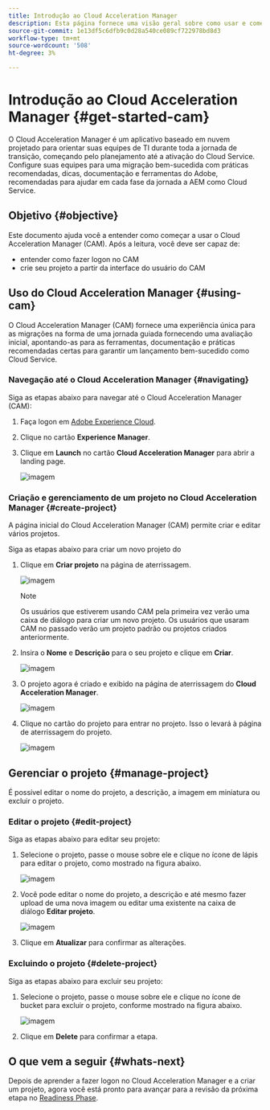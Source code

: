 ```yaml
---
title: Introdução ao Cloud Acceleration Manager
description: Esta página fornece uma visão geral sobre como usar e começar a usar o Cloud Acceleration Manager.
source-git-commit: 1e13df5c6dfb9c0d28a540ce089cf722978bd8d3
workflow-type: tm+mt
source-wordcount: '508'
ht-degree: 3%

---
```



# Introdução ao Cloud Acceleration Manager {#get-started-cam}

O Cloud Acceleration Manager é um aplicativo baseado em nuvem projetado para orientar suas equipes de TI durante toda a jornada de transição, começando pelo planejamento até a ativação do Cloud Service. Configure suas equipes para uma migração bem-sucedida com práticas recomendadas, dicas, documentação e ferramentas do Adobe, recomendadas para ajudar em cada fase da jornada a AEM como Cloud Service.

## Objetivo {#objective}

Este documento ajuda você a entender como começar a usar o Cloud Acceleration Manager (CAM). Após a leitura, você deve ser capaz de:

* entender como fazer logon no CAM
* crie seu projeto a partir da interface do usuário do CAM

## Uso do Cloud Acceleration Manager {#using-cam}

O Cloud Acceleration Manager (CAM) fornece uma experiência única para as migrações na forma de uma jornada guiada fornecendo uma avaliação inicial, apontando-as para as ferramentas, documentação e práticas recomendadas certas para garantir um lançamento bem-sucedido como Cloud Service.

### Navegação até o Cloud Acceleration Manager {#navigating}

Siga as etapas abaixo para navegar até o Cloud Acceleration Manager (CAM):

1. Faça logon em [Adobe Experience Cloud](https://experience.adobe.com).

1. Clique no cartão **Experience Manager**.

1. Clique em **Launch** no cartão **Cloud Acceleration Manager** para abrir a landing page.

   ![imagem](/help/move-to-cloud-service/cloud-acceleration-manager/assets/cam-1.png)

### Criação e gerenciamento de um projeto no Cloud Acceleration Manager {#create-project}

A página inicial do Cloud Acceleration Manager (CAM) permite criar e editar vários projetos.

Siga as etapas abaixo para criar um novo projeto do 

1. Clique em **Criar projeto** na página de aterrissagem.

   ![imagem](/help/move-to-cloud-service/cloud-acceleration-manager/assets/cam-2.png)

   >[!NOTE]
   >Os usuários que estiverem usando CAM pela primeira vez verão uma caixa de diálogo para criar um novo projeto. Os usuários que usaram CAM no passado verão um projeto padrão ou projetos criados anteriormente.

1. Insira o **Nome** e **Descrição** para o seu projeto e clique em **Criar**.

   ![imagem](/help/move-to-cloud-service/cloud-acceleration-manager/assets/cam-3.png)

1. O projeto agora é criado e exibido na página de aterrissagem do **Cloud Acceleration Manager**.

   ![imagem](/help/move-to-cloud-service/cloud-acceleration-manager/assets/cam-landing.png)

1. Clique no cartão do projeto para entrar no projeto. Isso o levará à página de aterrissagem do projeto.

   ![imagem](/help/move-to-cloud-service/cloud-acceleration-manager/assets/cam-5.png)

## Gerenciar o projeto {#manage-project}

É possível editar o nome do projeto, a descrição, a imagem em miniatura ou excluir o projeto.

### Editar o projeto {#edit-project}

Siga as etapas abaixo para editar seu projeto:

1. Selecione o projeto, passe o mouse sobre ele e clique no ícone de lápis para editar o projeto, como mostrado na figura abaixo.

   ![imagem](/help/move-to-cloud-service/cloud-acceleration-manager/assets/cam-4.png)

1. Você pode editar o nome do projeto, a descrição e até mesmo fazer upload de uma nova imagem ou editar uma existente na caixa de diálogo **Editar projeto**.

   ![imagem](/help/move-to-cloud-service/cloud-acceleration-manager/assets/cam-edit.png)

1. Clique em **Atualizar** para confirmar as alterações.

### Excluindo o projeto {#delete-project}

Siga as etapas abaixo para excluir seu projeto:

1. Selecione o projeto, passe o mouse sobre ele e clique no ícone de bucket para excluir o projeto, conforme mostrado na figura abaixo.

   ![imagem](/help/move-to-cloud-service/cloud-acceleration-manager/assets/cam-4.png)

1. Clique em **Delete** para confirmar a etapa.

## O que vem a seguir {#whats-next}

Depois de aprender a fazer logon no Cloud Acceleration Manager e a criar um projeto, agora você está pronto para avançar para a revisão da próxima etapa no [Readiness Phase](https://experienceleague.adobe.com/docs/experience-manager-cloud-service/moving/cloud-acceleration-manager/using-cam/cam-readiness-phase.html?lang=en).
